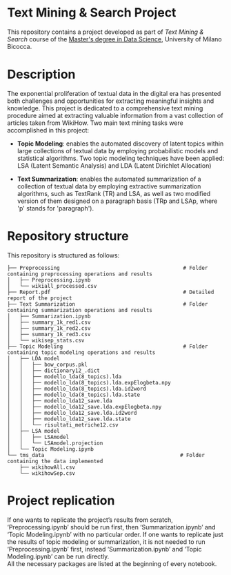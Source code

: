 ﻿# Text Mining & Search Project

This repository contains a project developed as part of *Text Mining & Search* course of the [Master's degree in Data Science](https://www.unimib.it/graduate/data-science),
University of Milano Bicocca.

# Description

The exponential proliferation of textual data in the digital era has presented both challenges and opportunities for extracting meaningful insights and knowledge. This project is dedicated to a comprehensive text mining procedure aimed at extracting valuable information from a vast collection of articles taken from WikiHow. 
Two main text mining tasks were accomplished in this project: 

* **Topic Modeling**: enables the automated discovery of latent topics within large collections of textual data by employing probabilistic models and statistical algorithms.
                      Two topic modeling techniques have been applied: LSA (Latent Semantic Analysis) and LDA (Latent Dirichlet Allocation)

* **Text Summarization**: enables the automated summarization of a collection of textual data by employing extractive summarization algorithms, such as TextRank (TR) and LSA, as
                          well as two modified version of them designed on a paragraph basis (TRp and LSAp, where 'p' stands for 'paragraph').

# Repository structure

This repository is structured as follows:

```
├── Preprocessing                                        # Folder containing preprocessing operations and results
│   ├── Preprocessing.ipynb                               
│   └── wikiall_processed.csv
├── Report.pdf                                           # Detailed report of the project 
├── Text Summarization                                   # Folder containing summarization operations and results
│   ├── Summarization.ipynb
│   ├── summary_1k_red1.csv
│   ├── summary_1k_red2.csv
│   ├── summary_1k_red3.csv
│   └── wikisep_stats.csv
├── Topic Modeling                                       # Folder containing topic modeling operations and results
│   ├── LDA model
│   │   ├── bow_corpus.pkl
│   │   ├── dictionary12_.dict
│   │   ├── modello_lda(8_topics).lda
│   │   ├── modello_lda(8_topics).lda.expElogbeta.npy
│   │   ├── modello_lda(8_topics).lda.id2word
│   │   ├── modello_lda(8_topics).lda.state
│   │   ├── modello_lda12_save.lda
│   │   ├── modello_lda12_save.lda.expElogbeta.npy
│   │   ├── modello_lda12_save.lda.id2word
│   │   ├── modello_lda12_save.lda.state
│   │   └── risultati_metriche12.csv
│   ├── LSA model
│   │   ├── LSAmodel
│   │   └── LSAmodel.projection
│   └── Topic Modeling.ipynb
└── tms_data                                            # Folder containing the data implemented
    ├── wikihowAll.csv
    └── wikihowSep.csv
```

# Project replication

If one wants to replicate the project’s results from scratch, ‘Preprocessing.ipynb’ should be run first, then ‘Summarization.ipynb’ and ‘Topic Modeling.ipynb’ with no particular order. If one wants to replicate just the results of topic modeling or summarization, it is not needed to run ‘Preprocessing.ipynb’ first, instead ‘Summarization.ipynb’ and ‘Topic Modeling.ipynb’ can be run directly.
\
All the necessary packages are listed at the beginning of every notebook. 

